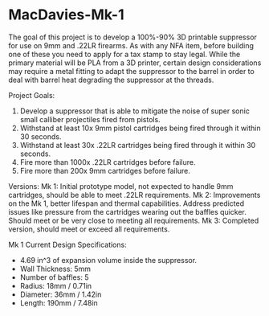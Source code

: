 # MacDavies-Mk-1

  The goal of this project is to develop a 100%-90% 3D printable suppressor for use on 9mm and .22LR firearms. As with any NFA item, before building one of these you need to apply for a tax stamp to stay legal. While the primary material will be PLA from a 3D printer, certain design considerations may require a metal fitting to adapt the suppressor to the barrel in order to deal with barrel heat degrading the suppressor at the threads.

  Project Goals:
1. Develop a suppressor that is able to mitigate the noise of super sonic small calliber projectiles fired from pistols.
2. Withstand at least 10x 9mm pistol cartridges being fired through it within 30 seconds.
3. Withstand at least 30x .22LR cartridges being fired through it within 30 seconds.
4. Fire more than 1000x .22LR cartridges before failure.
5. Fire more than 200x 9mm cartridges before failure.

  Versions:
Mk 1: Initial prototype model, not expected to handle 9mm cartridges, should be able to meet .22LR requirements.
Mk 2: Improvements on the Mk 1, better lifespan and thermal capabilities. Address predicted issues like pressure from the cartridges wearing out the baffles quicker. Should meet or be very close to meeting all requirements.
Mk 3: Completed version, should meet or exceed all requirements.


Mk 1 Current Design Specifications:
- 4.69 in^3 of expansion volume inside the suppressor.
- Wall Thickness: 5mm
- Number of baffles: 5
- Radius: 18mm / 0.71in
- Diameter: 36mm / 1.42in
- Length: 190mm / 7.48in
